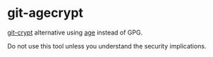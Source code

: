 # git-agecrypt

[git-crypt](https://github.com/AGWA/git-crypt) alternative using
[age](https://age-encryption.org) instead of GPG.

Do not use this tool unless you understand the security implications.
